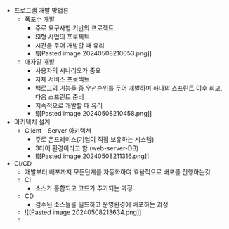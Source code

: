 - 프로그램 개발 방법론
	- 폭포수 개발
		- 주로 요구사항 기반의 프로젝트
		- SI형 사업의 프로젝트
		- 시간을 두어 개발할 때 유리
		- ![[Pasted image 20240508210053.png]]
	- 애자일 개발
		- 사용자의 시나리오가 중요
		- 자체 서비스 프로젝트
		- 백로그의 기능들 중 우선순위를 두어 개발하며 하나의 스프린트 이후 회고, 다음 스프린트 준비
		- 지속적으로 개발할 때 유리
		- ![[Pasted image 20240508210458.png]]
- 아키텍처 설계
	- Client - Server 아키텍쳐
		- 주로 온프레미스(기업이 직접 보유하는 시스템)
		- 3티어 환경이라고 함 (web-server-DB)
		- ![[Pasted image 20240508211316.png]]
- CI/CD
	- 개발부터 배포까지 모든단계를 자동화하여 효율적으로 배포를 진행하는것
	- CI
		- 소스가 통합되고 코드가 추가되는 과정
	- CD
		- 검수된 소스들을 빌드하고 운영환경에 배포하는 과정
	- ![[Pasted image 20240508213634.png]]
	- 
